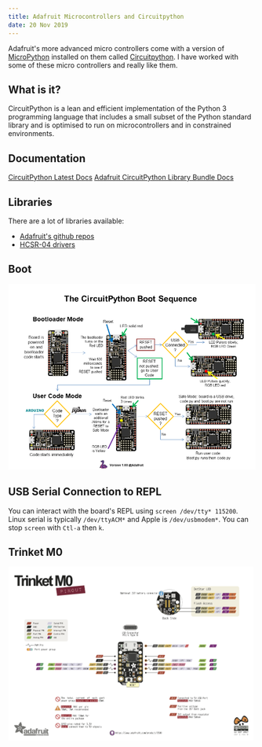 ```yaml
---
title: Adafruit Microcontrollers and Circuitpython
date: 20 Nov 2019
---
```


Adafruit's more advanced micro controllers come with a version of
[MicroPython](http://micropython.org/) installed on them called
 [Circuitpython](https://learn.adafruit.com/welcome-to-circuitpython/what-is-circuitpython).
I have worked with some of these micro controllers and really like them.

## What is it?

CircuitPython is a lean and efficient implementation of the Python 3 programming language that includes a small subset of the Python standard library and is optimised to run on microcontrollers and in constrained environments.

## Documentation

[CircuitPython Latest Docs](https://circuitpython.readthedocs.io/en/latest/docs/index.html)
[Adafruit CircuitPython Library Bundle Docs](https://circuitpython.readthedocs.io/projects/bundle/en/latest/index.html)

## Libraries

There are a lot of libraries available:

- [Adafruit's github repos](https://github.com/adafruit/Adafruit_CircuitPython_Bundle)
- [HCSR-04 drivers](https://github.com/mmabey/CircuitPython_HCSR04)

## Boot

![](boot.png)

## USB Serial Connection to REPL

You can interact with the board's REPL using `screen /dev/tty* 115200`. Linux serial is typically `/dev/ttyACM*` and Apple is `/dev/usbmodem*`. You can stop `screen` with `Ctl-a` then `k`.

## Trinket M0

<img src="Trinket_M0.png" width="500px">
